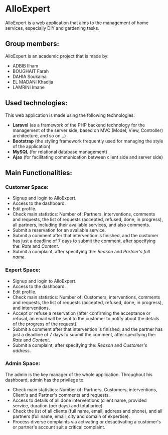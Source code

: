 # AlloExpert

AlloExpert is a web application that aims to the management of home services, especially DIY and gardening tasks.

## Group members:

AlloExpert is an academic project that is made by:

- ADBIB Ilham
- BOUGHAIT Farah
- DAHIA Soukaina
- EL MADANI Khadija
- LAMRINI Imane

## Used technologies:

This web application is made using the following technologies:

- **Laravel** (as a framework of the PHP backend technology for the management of the server side, based on MVC (Model, View, Controller) architecture, and so on...)
- **Bootstrap** (the styling framework frequently used for managing the style of the application)
- **MySQL** (for relational database management)
- **Ajax** (for facilitating communication between client side and server side)

## Main Functionalities:

### Customer Space:

- Signup and login to AlloExpert.
- Access to the dashboard.
- Edit profile.
- Check main statistics: Number of: Partners, interventions, comments and requests, the list of requests (accepted, refused, done, in progress), all partners, including their available services, and also comments.
- Submit a reservation for an available service.
- Submit a comment after that intervention is finished, and the customer has just a deadline of 7 days to submit the comment, after specifying the: <i>Rate</i> and <i>Content</i>.
- Submit a complaint, after specifying the: <i>Reason</i> and <i>Partner's full name</i>.

### Expert Space:

- Signup and login to AlloExpert.
- Access to the dashboard.
- Edit profile.
- Check main statistics: Number of: Customers, interventions, comments and requests, the list of requests (accepted, refused, done, in progress), and interventions.
- Accept or refuse a reservation (after confirming the acceptance or refusal, an email will be sent to the customer to notify about the details of the progress of the request).
- Submit a comment after that intervention is finished, and the partner has just a deadline of 7 days to submit the comment, after specifying the: <i>Rate</i> and <i>Content</i>.
- Submit a complaint, after specifying the: <i>Reason</i> and <i>Customer's address</i>.

### Admin Space:

The admin is the key manager of the whole application. Throughout his dashboard, admin has the privilege to:

- Check main statistics: Number of: Partners, Customers, interventions, Client's and Partner's comments and requests.
- Access to details of all done interventions (client name, provided service, duration (per days) and total price).
- Check the list of all clients (full name, email, address and phone), and all partners (full name, email, city and domain of expertise).
- Process diverse complaints via activating or desactivating a customer's or partner's account suit a critical complaint.
